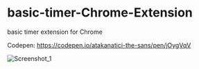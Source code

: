 # basic-timer-Chrome-Extension
basic timer extension for Chrome

Codepen: https://codepen.io/atakanatici-the-sans/pen/jOygVqV

![Screenshot_1](https://user-images.githubusercontent.com/67654900/116829042-4c223680-abab-11eb-915e-61a53a2f8ce1.png)
